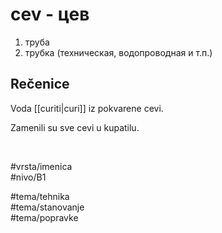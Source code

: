 # cev - цев

1. труба
2. трубка (техническая, водопроводная и т.п.)

## Rečenice

Voda [[curiti|curi]] iz pokvarene cevi.

Zamenili su sve cevi u kupatilu.

<br>

#vrsta/imenica  
#nivo/B1  

#tema/tehnika  
#tema/stanovanje  
#tema/popravke  
